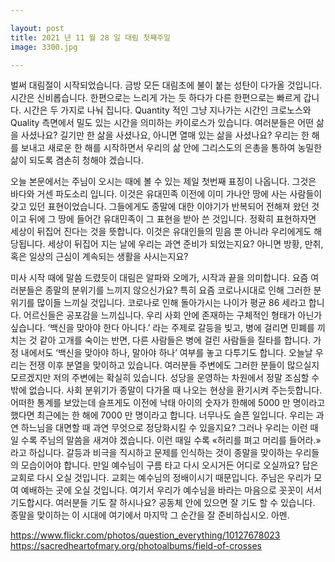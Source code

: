 ```yaml
---

layout: post
title: 2021 년 11 월 28 일 대림 첫째주일
image: 3300.jpg

---
```


벌써 대림절이 시작되었습니다. 금방 모든 대림초에 불이 붙는 성탄이 다가올 것입니다. 시간은 신비롭습니다. 한편으로는 느리게 가는 듯 하다가 다른 한편으로는 빠르게 갑니다. 시간은 두 가지로 나눠 집니다. Quantity 적인 그냥 지나가는 시간인 크로노스와 Quality 측면에서 밀도 있는 시간을 의미하는 카이로스가 있습니다. 여러분들은 어떤 삶을 사셨나요? 길기만 한 삶을 사셨나요, 아니면 열매 있는 삶을 사셨나요? 우리는 한 해를 보내고 새로운 한 해를 시작하면서 우리의 삶 안에 그리스도의 은총을 통하여 농밀한 삶이 되도록 겸손히 청해야 겠습니다.

오늘 본문에서는 주님이 오시는 때에 볼 수 있는 제일 첫번째 표징이 나옵니다. 그것은 바다와 거센 파도소리 입니다. 이것은 유대민족 이전에 이미 가나안 땅에 사는 사람들이 갖고 있던 표현이었습니다. 그들에게도 종말에 대한 이야기가 반복되어 전해져 왔던 것이고 뒤에 그 땅에 들어간 유대민족이 그 표현을 받아 쓴 것입니다. 정확히 표현하자면 세상이 뒤집어 진다는 것을 뜻합니다. 이것은 유대인들의 믿음 뿐 아니라 우리에게도 해당됩니다. 세상이 뒤집어 지는 날에 우리는 과연 준비가 되었는지요? 아니면 방황, 만취, 혹은 일상의 근심이 계속되는 생활을 사시는지요?

미사 시작 때에 말씀 드렸듯이 대림은 알파와 오메가, 시작과 끝을 의미합니다. 요즘 여러분들은 종말의 분위기를 느끼지 않으신가요? 특히 요즘 코로나시대로 인해 그러한 분위기를 많이들 느끼실 것입니다. 코로나로 인해 돌아가시는 나이가 평균 86 세라고 합니다. 어르신들은 공포감을 느끼십니다. 우리 사회 안에 존재하는 구체적인 형태가 아닌가 싶습니다. ‘백신을 맞아야 한다 아니다.’ 라는 주제로 갈등을 빚고, 병에 걸리면 민폐를 끼치는 것 같아 고개를 숙이는 반면, 다른 사람들은 병에 걸린 사람들을 질타를 합니다. 가정 내에서도 ‘백신을 맞아야 하나, 말아야 하나’ 여부를 놓고 다투기도 합니다. 오늘날 우리는 전쟁 이후 분열을 맞이하고 있습니다. 여러분들 주변에도 그러한 분들이 많으실지 모르겠지만 저의 주변에는 확실히 있습니다. 성당을 운영하는 차원에서 정말 조심할 수 밖에 없습니다. 사회 분위기가 종말이 다가올 때 나오는 현상을 환기시켜 주는듯합니다. 어떠한 통계를 보았는데 슬프게도 이전에 낙태 아이의 숫자가 한해에 5000 만 명이라고 했다면 최근에는 한 해에 7000 만 명이라고 합니다. 너무나도 슬픈 일입니다. 우리는 과연 하느님을 대면할 때 과연 무엇으로 정당화시킬 수 있을지요? 그러나 우리는 이런 때일 수록 주님의 말씀을 새겨야 겠습니다. 이런 때일 수록 «허리를 펴고 머리를 들어라.» 라고 하십니다. 갈등과 비극을 직시하고 문제를 인식하는 것이 종말을 맞이하는 우리들의 모습이어야 합니다. 만일 예수님이 구름 타고 다시 오시거든 어디로 오실까요? 답은 교회로 다시 오실 것입니다. 교회는 예수님의 정배이시기 때문입니다. 주님은 우리가 모여 예배하는 곳에 오실 것입니다. 여기서 우리가 예수님을 바라는 마음으로 꼿꼿이 서서 기도합시다. 여러분들 기도 잘 하시나요? 공동체 안에 있으면 잘 기도 할 수 있습니다. 종말을 맞이하는 이 시대에 여기에서 마지막 그 순간을 잘 준비하십시오. 아멘.

https://www.flickr.com/photos/question_everything/10127678023
https://sacredheartofmary.org/photoalbums/field-of-crosses